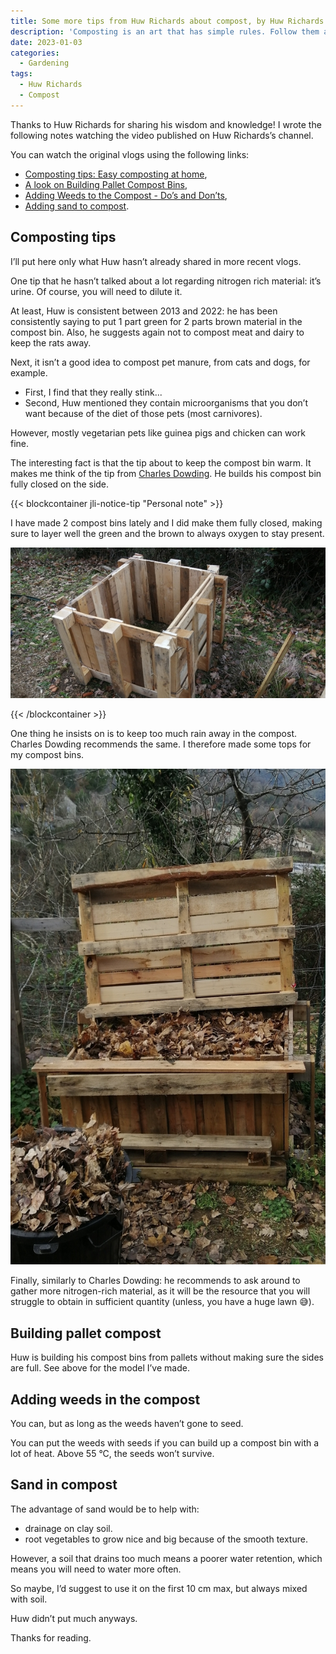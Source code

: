 ```yaml
---
title: Some more tips from Huw Richards about compost, by Huw Richards
description: 'Composting is an art that has simple rules. Follow them and you will start your composting journey successfully.'
date: 2023-01-03
categories:
  - Gardening
tags:
  - Huw Richards
  - Compost
---
```


Thanks to Huw Richards for sharing his wisdom and knowledge! I wrote the following notes watching the video published on Huw Richards’s channel.

<!-- more -->

You can watch the original vlogs using the following links:

- [Composting tips: Easy composting at home](https://www.youtube.com/watch?v=KLzzRBj-7s0),
- [A look on Building Pallet Compost Bins](https://www.youtube.com/watch?v=lUvc1Bc3bWU),
- [Adding Weeds to the Compost - Do’s and Don’ts](https://www.youtube.com/watch?v=uQ2INj2LA8g),
- [Adding sand to compost](https://www.youtube.com/watch?v=7RvCnES5kos).

## Composting tips

I’ll put here only what Huw hasn’t already shared in more recent vlogs.

One tip that he hasn’t talked about a lot regarding nitrogen rich material: it’s urine. Of course, you will need to dilute it.

At least, Huw is consistent between 2013 and 2022: he has been consistently saying to put 1 part green for 2 parts brown material in the compost bin. Also, he suggests again not to compost meat and dairy to keep the rats away.

Next, it isn’t a good idea to compost pet manure, from cats and dogs, for example.

- First, I find that they really stink...
- Second, Huw mentioned they contain microorganisms that you don’t want because of the diet of those pets (most carnivores).

However, mostly vegetarian pets like guinea pigs and chicken can work fine.

The interesting fact is that the tip about to keep the compost bin warm. It makes me think of the tip from [Charles Dowding](../../../tag/charles-dowding). He builds his compost bin fully closed on the side.

{{< blockcontainer jli-notice-tip "Personal note" >}}

I have made 2 compost bins lately and I did make them fully closed, making sure to layer well the green and the brown to always oxygen to stay present.

![Pallet compost bin](images/70-four-sides-wired.jpg 'I simply cut the pallets in half and rearranged the planks to make each side “full”.')

{{< /blockcontainer >}}

One thing he insists on is to keep too much rain away in the compost. Charles Dowding recommends the same. I therefore made some tops for my compost bins.

![Compost bin with a hardtop](images/80-full-compost-bin-with-top-cover-up.jpg)

Finally, similarly to Charles Dowding: he recommends to ask around to gather more nitrogen-rich material, as it will be the resource that you will struggle to obtain in sufficient quantity (unless, you have a huge lawn 😅).

## Building pallet compost

Huw is building his compost bins from pallets without making sure the sides are full. See above for the model I’ve made.

## Adding weeds in the compost

You can, but as long as the weeds haven’t gone to seed.

You can put the weeds with seeds if you can build up a compost bin with a lot of heat. Above 55 °C, the seeds won’t survive.

## Sand in compost

The advantage of sand would be to help with:

- drainage on clay soil.
- root vegetables to grow nice and big because of the smooth texture.

However, a soil that drains too much means a poorer water retention, which means you will need to water more often.

So maybe, I’d suggest to use it on the first 10 cm max, but always mixed with soil.

Huw didn’t put much anyways.

Thanks for reading.
